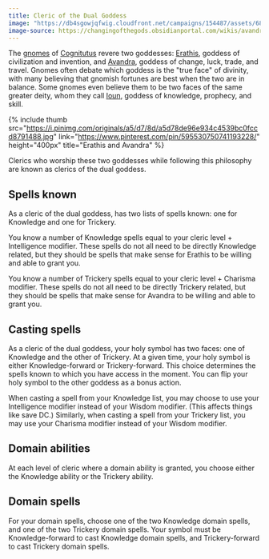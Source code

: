 ```yaml
---
title: Cleric of the Dual Goddess
image: "https://db4sgowjqfwig.cloudfront.net/campaigns/154487/assets/682434/Avandra_-_Picture_01.jpg"
image-source: https://changingofthegods.obsidianportal.com/wikis/avandra
---
```


The [gnomes](../creatures/gnomes) of [Cognitutus](../locales/cognitutus) revere two goddesses: [Erathis](../dossiers/erathis), goddess of civilization and invention, and [Avandra](../dossiers/avandra), goddess of change, luck, trade, and travel. Gnomes often debate which goddess is the "true face" of divinity, with many believing that gnomish fortunes are best when the two are in balance. Some gnomes even believe them to be two faces of the same greater deity, whom they call [Ioun](../dossiers/ioun), goddess of knowledge, prophecy, and skill.

{% include thumb
src="https://i.pinimg.com/originals/a5/d7/8d/a5d78de96e934c4539bc0fccd8791488.jpg"
link="https://www.pinterest.com/pin/595530750741193228/"
height="400px"
title="Erathis and Avandra"
%}

Clerics who worship these two goddesses while following this philosophy are known as clerics of the dual goddess.

## Spells known

As a cleric of the dual goddess, has two lists of spells known: one for Knowledge and one for Trickery.

You know a number of Knowledge spells equal to your cleric level + Intelligence modifier. These spells do not all need to be directly Knowledge related, but they should be spells that make sense for Erathis to be willing and able to grant you.

You know a number of Trickery spells equal to your cleric level + Charisma modifier. These spells do not all need to be directly Trickery related, but they should be spells that make sense for Avandra to be willing and able to grant you.

## Casting spells

As a cleric of the dual goddess, your holy symbol has two faces: one of Knowledge and the other of Trickery. At a given time, your holy symbol is either Knowledge-forward or Trickery-forward. This choice determines the spells known to which you have access in the moment. You can flip your holy symbol to the other goddess as a bonus action.

When casting a spell from your Knowledge list, you may choose to use your Intelligence modifier instead of your Wisdom modifier. (This affects things like save DC.) Similarly, when casting a spell from your Trickery list, you may use your Charisma modifier instead of your Wisdom modifier.

## Domain abilities

At each level of cleric where a domain ability is granted, you choose either the Knowledge ability or the Trickery ability.

## Domain spells

For your domain spells, choose one of the two Knowledge domain spells, and one of the two Trickery domain spells. Your symbol must be Knowledge-forward to cast Knowledge domain spells, and Trickery-forward to cast Trickery domain spells.
